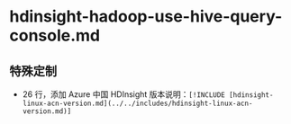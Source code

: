 # hdinsight-hadoop-use-hive-query-console.md

## 特殊定制

* 26 行，添加 Azure 中国 HDInsight 版本说明：`[!INCLUDE [hdinsight-linux-acn-version.md](../../includes/hdinsight-linux-acn-version.md)]`